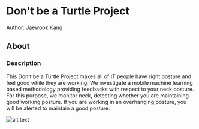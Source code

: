 # Don't be a Turtle Project

Author: Jaewook Kang



## About

### Description

This Don’t be a Turtle Project makes all of IT people have right posture and feel good while they are working! 
We investigate a mobile machine learning based methodology providing 
feedbacks with respect to your neck posture. 
For this purpose, we monitor neck, detecting 
whether you are maintaining good working posture. 
If you are working in an overhanging posture, you will be alerted to maintain a good posture.


![alt text](https://github.com/MachineLearningOfThings/smile-turtle-proj/blob/develop/images/about.jpg)
